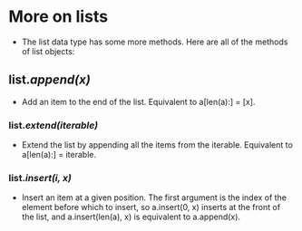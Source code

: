 # More on lists
- The list data type has some more methods. Here are all of the methods of list objects:
## list.*append(x)*
- Add an item to the end of the list. Equivalent to a[len(a):] = [x].
### list.*extend(iterable)*
- Extend the list by appending all the items from the iterable. Equivalent to a[len(a):] = iterable.
### list.*insert(i, x)*
- Insert an item at a given position. The first argument is the index of the element before which to insert, so a.insert(0, x) inserts at the front of the list, and a.insert(len(a), x) is equivalent to a.append(x).
